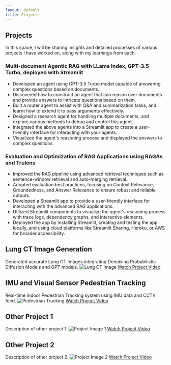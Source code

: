 ```yaml
---
layout: default
title: Projects
---
```

## Projects
In this space, I will be sharing insights and detailed processes of various projects I have worked on, along with my learnings from each.

### Multi-document Agentic RAG with LLama Index, GPT-3.5 Turbo, deployed with Streamlit

- Developed an agent using GPT-3.5 Turbo model capable of answering complex questions based on documents.
- Discovered how to construct an agent that can reason over documents and provide answers to intricate questions based on them.
- Built a router agent to assist with Q&A and summarization tasks, and learnt how to extend it to pass arguments effectively.
- Designed a research agent for handling multiple documents, and explore various methods to debug and control this agent.
- Integrated the above agents into a Streamlit app to create a user-friendly interface for interacting with your agents.
- Visualized the agent's reasoning process and displayed the answers to complex questions.

### Evaluation and Optimization of RAG Applications using RAGAs and Trulens

- Improved the RAG pipeline using advanced retrieval techniques such as sentence-window retrieval and auto-merging retrieval.
- Adopted evaluation best practices, focusing on Context Relevance, Groundedness, and Answer Relevance to ensure robust and reliable outputs.
- Developed a Streamlit app to provide a user-friendly interface for interacting with the advanced RAG applications.
- Utilized Streamlit components to visualize the agent's reasoning process with trace logs, dependency graphs, and interactive elements.
- Deployed the app by installing Streamlit, creating and testing the app locally, and using cloud platforms like Streamlit Sharing, Heroku, or AWS for broader accessibility.

## Lung CT Image Generation
Generated accurate Lung CT Images integrating Denoising Probabilistic Diffusion Models and GPT models.
![Lung CT Image](path/to/lung-ct-image.jpg)
[Watch Project Video](https://www.youtube.com/watch?v=example)

## IMU and Visual Sensor Pedestrian Tracking
Real-time Indoor Pedestrian Tracking system using IMU data and CCTV feed.
![Pedestrian Tracking](path/to/pedestrian-tracking.jpg)
[Watch Project Video](https://www.youtube.com/watch?v=example)

## Other Project 1
Description of other project 1.
![Project Image 1](path/to/project-image1.jpg)
[Watch Project Video](https://www.youtube.com/watch?v=example)

## Other Project 2
Description of other project 2.
![Project Image 2](path/to/project-image2.jpg)
[Watch Project Video](https://www.youtube.com/watch?v=example)
